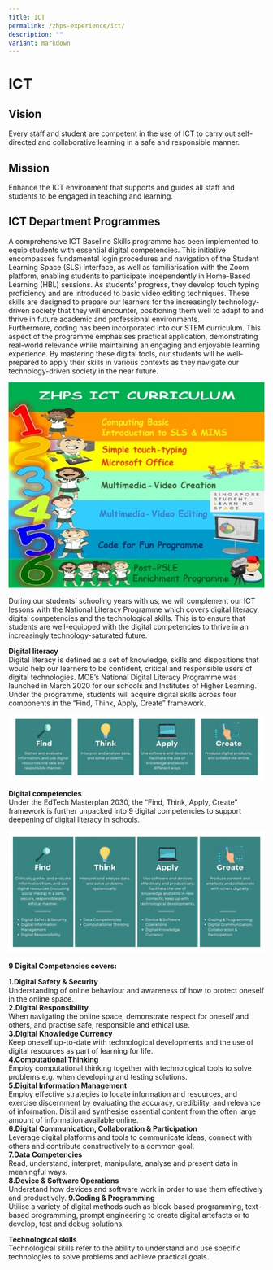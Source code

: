 ```yaml
---
title: ICT
permalink: /zhps-experience/ict/
description: ""
variant: markdown
---
```

#  ICT

Vision
------

Every staff and student are competent in the use of ICT to carry out self-directed and collaborative learning in a safe and responsible manner.  

Mission
-------

Enhance the ICT environment that supports and guides all staff and students to be engaged in teaching and learning.  

ICT Department Programmes
-------------------------
A comprehensive ICT Baseline Skills programme has been implemented to equip students with essential digital competencies. This initiative encompasses fundamental login procedures and navigation of the Student Learning Space (SLS) interface, as well as familiarisation with the Zoom platform, enabling students to participate independently in Home-Based Learning (HBL) sessions.
As students’ progress, they develop touch typing proficiency and are introduced to basic video editing techniques. These skills are designed to prepare our learners for the increasingly technology-driven society that they will encounter, positioning them well to adapt to and thrive in future academic and professional environments.<br>
Furthermore, coding has been incorporated into our STEM curriculum. This aspect of the programme emphasises practical application, demonstrating real-world relevance while maintaining an engaging and enjoyable learning experience. By mastering these digital tools, our students will be well-prepared to apply their skills in various contexts as they navigate our technology-driven society in the near future.<br>

![](/images/ZHPS%20Experience/ICT/ICTProgram1.jpg)

During our students’ schooling years with us, we will complement our ICT lessons with the National Literacy Programme which covers digital literacy, digital competencies and the technological skills. This is to ensure that students are well-equipped with the digital competencies to thrive in an increasingly technology-saturated future.

**Digital literacy**<br>
Digital literacy is defined as a set of knowledge, skills and dispositions that would help our learners to be confident, critical and responsible users of digital technologies.
MOE’s National Digital Literacy Programme was launched in March 2020 for our schools and Institutes of Higher Learning. Under the programme, students will acquire digital skills across four components in the “Find, Think, Apply, Create” framework.

![](/images/ZHPS%20Experience/ICT/ICTProgram2.png)

**Digital competencies**<br>
Under the EdTech Masterplan 2030, the “Find, Think, Apply, Create” framework is further unpacked into 9 digital competencies to support deepening of digital literacy in schools.

![](/images/ZHPS%20Experience/ICT/ICTProgram3.jpg)

**9 Digital Competencies covers:**<br>

**1.Digital Safety &amp; Security**<br>
Understanding of online behaviour and awareness of how to protect oneself in the online space.<br>
**2.Digital Responsibility**<br>
When navigating the online space, demonstrate respect for oneself and others, and practise safe, responsible and ethical use.<br>
**3.Digital Knowledge Currency**<br>
Keep oneself up-to-date with technological developments and the use of digital resources as part of learning for life.<br>
**4.Computational Thinking**<br>
Employ computational thinking together with technological tools to solve problems e.g. when developing and testing solutions.<br>
**5.Digital Information Management**<br>
Employ effective strategies to locate information and resources, and exercise discernment by evaluating the accuracy, credibility, and relevance of information. Distil and synthesise essential content from the often large amount of information available online.<br>
**6.Digital Communication, Collaboration &amp; Participation**<br>
Leverage digital platforms and tools to communicate ideas, connect with others and contribute constructively to a common goal.<br>
**7.Data Competencies**<br>
Read, understand, interpret, manipulate, analyse and present data in meaningful ways.<br>
**8.Device &amp; Software Operations**<br>
Understand how devices and software work in order to use them effectively and productively.
**9.Coding &amp; Programming**<br>
Utilise a variety of digital methods such as block-based programming, text-based programming, prompt engineering to create digital artefacts or to develop, test and debug solutions.<br>

**Technological skills**<br>
Technological skills refer to the ability to understand and use specific technologies to solve problems and achieve practical goals.